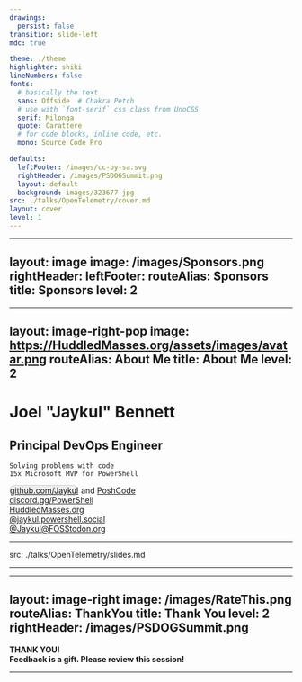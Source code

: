 ```yaml
---
drawings:
  persist: false
transition: slide-left
mdc: true

theme: ./theme
highlighter: shiki
lineNumbers: false
fonts:
  # basically the text
  sans: Offside  # Chakra Petch
  # use with `font-serif` css class from UnoCSS
  serif: Milonga
  quote: Carattere
  # for code blocks, inline code, etc.
  mono: Source Code Pro

defaults:
  leftFooter: /images/cc-by-sa.svg
  rightHeader: /images/PSDOGSummit.png
  layout: default
  background: images/323677.jpg
src: ./talks/OpenTelemetry/cover.md
layout: cover
level: 1
---
```

<!-- The content should come from cover.md -->
---
layout: image
image: /images/Sponsors.png
rightHeader:
leftFooter:
routeAlias: Sponsors
title: Sponsors
level: 2
---
<!-- The sponsors slide has no content -->
---
layout: image-right-pop
image: https://HuddledMasses.org/assets/images/avatar.png
routeAlias: About Me
title: About Me
level: 2
---

# Joel "Jaykul" Bennett

## Principal DevOps Engineer

``` text
Solving problems with code
15x Microsoft MVP for PowerShell
```

  <div class="absolute bottom-16 left-16">
    <a href="https://github.com/Jaykul"><logos-github-icon style="background: #eee; border: 1px solid #ccc; border-radius: 1em" /> github.com/Jaykul</a> and <a href="https://github.com/PoshCode">PoshCode</a><br/>
    <a href="https://discord.gg/PowerShell"><logos-discord-icon /> discord.gg/PowerShell</a><br/>
    <a href="https://HuddledMasses.org"><emojione-statue-of-liberty /> HuddledMasses.org</a><br/>
    <a href="https://bsky.app/profile/jaykul.powershell.sociall"><logos-bluesky />@jaykul.powershell.social</a><br/>
    <a href="https://fosstodon.org/@Jaykul"><logos-mastodon-icon /> @Jaykul@FOSStodon.org</a><br/>
  </div>

<!--

For those of you who came to this talk despite not knowing me, thank you, and let me introduce myself.

I'm Joel Bennett, and I'm from western New York by way of the grasslands of Guanacaste, Costa Rica. I have been "Jaykul" (J. Cool) online since the 1990s, and I'm currently a Principal DevOps Engineer at loanDepot! I've been solving problems with code since the last century, and I've been recognized as a Microsoft MVP for PowerShell fifteen times in a row now. I am an open source developer, and I coordinate the official PowerShell support chat and virtual user group, so you can find me on GitHub, Discord, BlueSky, Mastodon, etc. I'm always happy to chat about PowerShell, DevOps, GitOps.

-->

---
src: ./talks/OpenTelemetry/slides.md

---
---
layout: image-right
image: /images/RateThis.png
routeAlias: ThankYou
title: Thank You
level: 2
rightHeader: /images/PSDOGSummit.png
---

<div class="text-blend text-7xl" style="font-weight:700;" >
THANK YOU!
</div>
<div class="text-6xl top-20 relative" style="font-weight:700;" >
Feedback is a gift. Please review this session!
</div>

<!-- TODO: Make a layout where this image and the header/foooter images can all show up -->

---